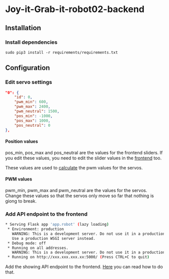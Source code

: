 # Joy-it-Grab-it-robot02-backend
## Installation
### Install dependencies
`sudo pip3 install -r requirements/requirements.txt`
## Configuration
### Edit servo settings
```json
"0": {
    "id": 0,
    "pwm_min": 600,
    "pwm_max": 2400,
    "pwm_neutral": 1500,
    "pos_min": -1000,
    "pos_max": 1000,
    "pos_neutral": 0
},
```
#### Position values
pos_min, pos_max and pos_neutral are the values for the frontend sliders. If you edit these values, you need to edit the slider values in the [frontend](https://github.com/floodoo/Joy-it-Grab-it-robot02-frontend/blob/main/lib/ui/screens/home/widgets/control_slider.dart) too.

These values are used to [calculate](https://github.com/floodoo/Joy-it-Grab-it-robot02-backend/blob/52e37b3f714cf3ee46a6bbfe17592b7ebe7a8922/app/servo.py#L99) the pwm values for the servos.

#### PWM values
pwm_min, pwm_max and pwm_neutral are the values for the servos. Change these values so that the servos only move so far that nothing is giong to break.
### Add API endpoint to the frontend
```bash
* Serving Flask app 'app.robot' (lazy loading)
 * Environment: production
   WARNING: This is a development server. Do not use it in a production deployment.
   Use a production WSGI server instead.
 * Debug mode: off
 * Running on all addresses.
   WARNING: This is a development server. Do not use it in a production deployment.
 * Running on http://xxx.xxx.xxx.xx:5000/ (Press CTRL+C to quit)
```

Add the showing API endpoint to the frontend. [Here](https://github.com/floodoo/Joy-it-Grab-it-robot02-frontend#select-your-api-endpoint) you can read how to do that.